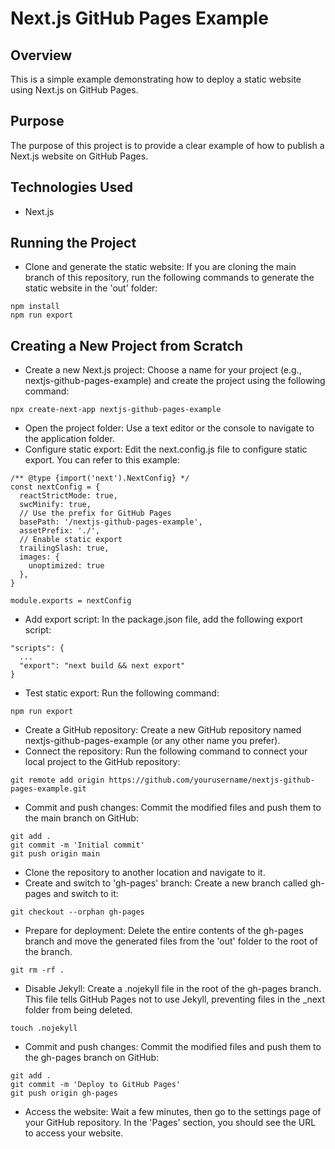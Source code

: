 # Next.js GitHub Pages Example

## Overview
This is a simple example demonstrating how to deploy a static website using Next.js on GitHub Pages.

## Purpose
The purpose of this project is to provide a clear example of how to publish a Next.js website on GitHub Pages.

## Technologies Used
- Next.js

## Running the Project
- Clone and generate the static website: If you are cloning the main branch of this repository, run the following commands to generate the static website in the 'out' folder:
```
npm install
npm run export
```
## Creating a New Project from Scratch
- Create a new Next.js project: Choose a name for your project (e.g., nextjs-github-pages-example) and create the project using the following command:
```
npx create-next-app nextjs-github-pages-example
```
- Open the project folder: Use a text editor or the console to navigate to the application folder.
- Configure static export: Edit the next.config.js file to configure static export. You can refer to this example:
```
/** @type {import('next').NextConfig} */
const nextConfig = {
  reactStrictMode: true,
  swcMinify: true,
  // Use the prefix for GitHub Pages
  basePath: '/nextjs-github-pages-example',
  assetPrefix: './',
  // Enable static export
  trailingSlash: true,
  images: {
    unoptimized: true
  },
}

module.exports = nextConfig
```
- Add export script: In the package.json file, add the following export script:
```
"scripts": {
  ...
  "export": "next build && next export"
}
```
- Test static export: Run the following command:
```
npm run export
```
- Create a GitHub repository: Create a new GitHub repository named nextjs-github-pages-example (or any other name you prefer).
- Connect the repository: Run the following command to connect your local project to the GitHub repository:
```
git remote add origin https://github.com/yourusername/nextjs-github-pages-example.git
```
- Commit and push changes: Commit the modified files and push them to the main branch on GitHub:
```
git add .
git commit -m 'Initial commit'
git push origin main
```
- Clone the repository to another location and navigate to it.
- Create and switch to 'gh-pages' branch: Create a new branch called gh-pages and switch to it:
```
git checkout --orphan gh-pages
```
- Prepare for deployment: Delete the entire contents of the gh-pages branch and move the generated files from the 'out' folder to the root of the branch.
```
git rm -rf .
```
- Disable Jekyll: Create a .nojekyll file in the root of the gh-pages branch. This file tells GitHub Pages not to use Jekyll, preventing files in the _next folder from being deleted.
```
touch .nojekyll
```
- Commit and push changes: Commit the modified files and push them to the gh-pages branch on GitHub:
```
git add .
git commit -m 'Deploy to GitHub Pages'
git push origin gh-pages
```
- Access the website: Wait a few minutes, then go to the settings page of your GitHub repository. In the 'Pages' section, you should see the URL to access your website.
